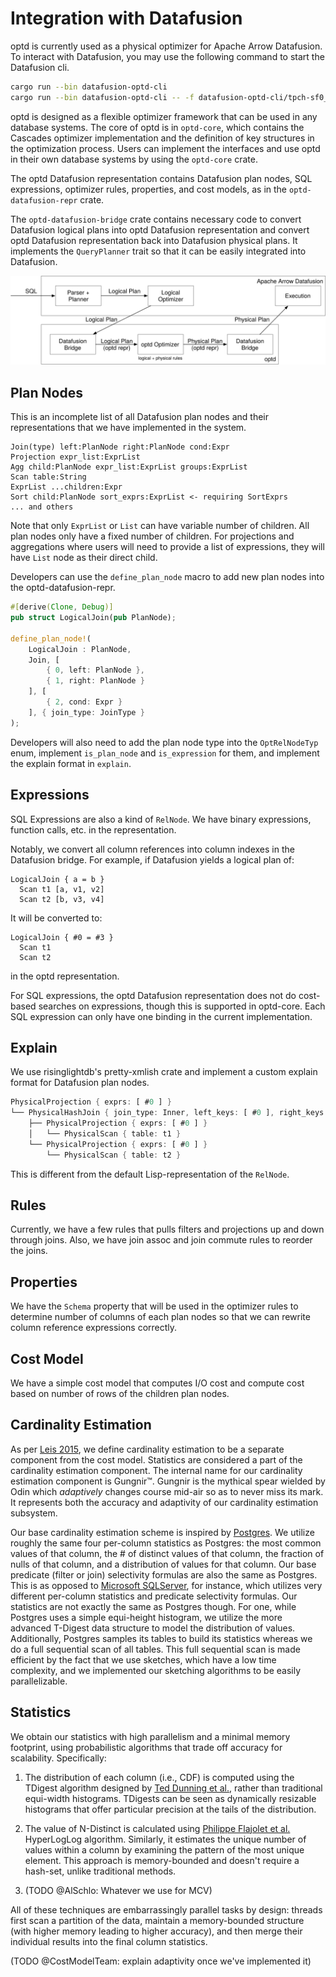 # Integration with Datafusion

optd is currently used as a physical optimizer for Apache Arrow Datafusion. To interact with Datafusion, you may use the following command to start the Datafusion cli.

```bash
cargo run --bin datafusion-optd-cli
cargo run --bin datafusion-optd-cli -- -f datafusion-optd-cli/tpch-sf0_01/test.sql # run TPC-H queries
```

optd is designed as a flexible optimizer framework that can be used in any database systems. The core of optd is in `optd-core`, which contains the Cascades optimizer implementation and the definition of key structures in the optimization process. Users can implement the interfaces and use optd in their own database systems by using the `optd-core` crate.

The optd Datafusion representation contains Datafusion plan nodes, SQL expressions, optimizer rules, properties, and cost models, as in the `optd-datafusion-repr` crate.

The `optd-datafusion-bridge` crate contains necessary code to convert Datafusion logical plans into optd Datafusion representation and convert optd Datafusion representation back into Datafusion physical plans. It implements the `QueryPlanner` trait so that it can be easily integrated into Datafusion.

![integration with Datafusion](./optd-cascades/optd-datafusion-overview.svg)

## Plan Nodes

This is an incomplete list of all Datafusion plan nodes and their representations that we have implemented in the system.

```
Join(type) left:PlanNode right:PlanNode cond:Expr
Projection expr_list:ExprList
Agg child:PlanNode expr_list:ExprList groups:ExprList
Scan table:String
ExprList ...children:Expr
Sort child:PlanNode sort_exprs:ExprList <- requiring SortExprs
... and others
```

Note that only `ExprList` or `List` can have variable number of children. All plan nodes only have a fixed number of children. For projections and aggregations where users will need to provide a list of expressions, they will have `List` node as their direct child.

Developers can use the `define_plan_node` macro to add new plan nodes into the optd-datafusion-repr.

```rust
#[derive(Clone, Debug)]
pub struct LogicalJoin(pub PlanNode);

define_plan_node!(
    LogicalJoin : PlanNode,
    Join, [
        { 0, left: PlanNode },
        { 1, right: PlanNode }
    ], [
        { 2, cond: Expr }
    ], { join_type: JoinType }
);
```

Developers will also need to add the plan node type into the `OptRelNodeTyp` enum, implement `is_plan_node` and `is_expression` for them, and implement the explain format in `explain`.

## Expressions

SQL Expressions are also a kind of `RelNode`. We have binary expressions, function calls, etc. in the representation.

Notably, we convert all column references into column indexes in the Datafusion bridge. For example, if Datafusion yields a logical plan of:

```
LogicalJoin { a = b }
  Scan t1 [a, v1, v2]
  Scan t2 [b, v3, v4]
```

It will be converted to:

```
LogicalJoin { #0 = #3 }
  Scan t1 
  Scan t2
```

in the optd representation.

For SQL expressions, the optd Datafusion representation does not do cost-based searches on expressions, though this is supported in optd-core. Each SQL expression can only have one binding in the current implementation.

## Explain

We use risinglightdb's pretty-xmlish crate and implement a custom explain format for Datafusion plan nodes.

```rust
PhysicalProjection { exprs: [ #0 ] }                                             
└── PhysicalHashJoin { join_type: Inner, left_keys: [ #0 ], right_keys: [ #0 ] } 
    ├── PhysicalProjection { exprs: [ #0 ] }                                     
    │   └── PhysicalScan { table: t1 }                                           
    └── PhysicalProjection { exprs: [ #0 ] }                                     
        └── PhysicalScan { table: t2 }
```

This is different from the default Lisp-representation of the `RelNode`.

## Rules

Currently, we have a few rules that pulls filters and projections up and down through joins. Also, we have join assoc and join commute rules to reorder the joins.

## Properties

We have the `Schema` property that will be used in the optimizer rules to determine number of columns of each plan nodes so that we can rewrite column reference expressions correctly.

## Cost Model

We have a simple cost model that computes I/O cost and compute cost based on number of rows of the children plan nodes.

## Cardinality Estimation

As per [Leis 2015](https://15721.courses.cs.cmu.edu/spring2024/papers/16-costmodels/p204-leis.pdf), we define cardinality estimation to be a separate component from the cost model. Statistics are considered a part of the cardinality estimation component. The internal name for our cardinality estimation component is Gungnir™. Gungnir is the mythical spear wielded by Odin which _adaptively_ changes course mid-air so as to never miss its mark. It represents both the accuracy and adaptivity of our cardinality estimation subsystem.

Our base cardinality estimation scheme is inspired by [Postgres](https://www.postgresql.org/docs/current/planner-stats-details.html). We utilize roughly the same four per-column statistics as Postgres: the most common values of that column, the # of distinct values of that column, the fraction of nulls of that column, and a distribution of values for that column. Our base predicate (filter or join) selectivity formulas are also the same as Postgres. This is as opposed to [Microsoft SQLServer](https://learn.microsoft.com/en-us/previous-versions/sql/sql-server-2008/dd535534(v=sql.100)?redirectedfrom=MSDN), for instance, which utilizes very different per-column statistics and predicate selectivity formulas. Our statistics are not exactly the same as Postgres though. For one, while Postgres uses a simple equi-height histogram, we utilize the more advanced T-Digest data structure to model the distribution of values. Additionally, Postgres samples its tables to build its statistics whereas we do a full sequential scan of all tables. This full sequential scan is made efficient by the fact that we use sketches, which have a low time complexity, and we implemented our sketching algorithms to be easily parallelizable.

## Statistics

We obtain our statistics with high parallelism and a minimal memory footprint, using probabilistic algorithms that trade off accuracy for scalability. Specifically:

1. The distribution of each column (i.e., CDF) is computed using the TDigest algorithm designed by [Ted Dunning et al.](https://arxiv.org/pdf/1902.04023.pdf), rather than traditional equi-width histograms. TDigests can be seen as dynamically resizable histograms that offer particular precision at the tails of the distribution.

2. The value of N-Distinct is calculated using [Philippe Flajolet et al.](https://algo.inria.fr/flajolet/Publications/FlFuGaMe07.pdf) HyperLogLog algorithm. Similarly, it estimates the unique number of values within a column by examining the pattern of the most unique element. This approach is memory-bounded and doesn't require a hash-set, unlike traditional methods.

3. (TODO @AlSchlo: Whatever we use for MCV)

All of these techniques are embarrassingly parallel tasks by design: threads first scan a partition of the data, maintain a memory-bounded structure (with higher memory leading to higher accuracy), and then merge their individual results into the final column statistics.

(TODO @CostModelTeam: explain adaptivity once we've implemented it)
